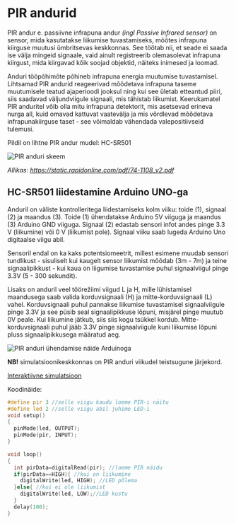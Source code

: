 # PIR andurid

PIR andur e. passiivne infrapuna andur *(ingl Passive Infrared sensor)* on sensor, mida kasutatakse liikumise tuvastamiseks, mõõtes infrapuna kiirguse muutusi ümbritsevas keskkonnas. See töötab nii, et seade ei saada ise välja mingeid signaale, vaid ainult registreerib olemasolevat infrapuna kiirgust, mida kiirgavad kõik soojad objektid, näiteks inimesed ja loomad.

Anduri tööpõhimõte põhineb infrapuna energia muutumise tuvastamisel. Lihtsamad PIR andurid reageerivad mõõdetava infrapuna taseme muutumisele teatud ajaperioodi jooksul ning kui see ületab etteantud piiri, siis saadavad väljundviigule signaali, mis tähistab liikumist. Keerukamatel PIR anduritel võib olla mitu infrapuna detektorit, mis asetsevad erineva nurga all, kuid omavad kattuvat vaatevälja ja mis võrdlevad mõõdetava infrapunakiirguse taset - see võimaldab vähendada valepositiivseid tulemusi.

Pildil on lihtne PIR andur mudel: HC-SR501

![PIR anduri skeem](meedia/HC-SR501.png)

*Allikas: https://static.rapidonline.com/pdf/74-1108_v2.pdf*

## HC-SR501 liidestamine Arduino UNO-ga

Anduril on väliste kontrolleritega liidestamiseks kolm viiku: toide (1), signaal (2) ja maandus (3). Toide (1) ühendatakse Arduino 5V viiguga ja maandus (3) Arduino GND viiguga. Signaal (2) edastab sensori infot andes pinge 3.3 V (liikumine) või 0 V (liikumist pole). Signaal viiku saab lugeda Arduino Uno digitaalse viigu abil. 


Sensoril endal on ka kaks potentsiomeetrit, millest esimene muudab sensori tundlikust - sisuliselt kui kaugelt sensor liikumist mõõdab (3m - 7m) ja teine signaalipikkust - kui kaua on liigumise tuvastamise puhul signaalviigul pinge 3.3V (5 - 300 sekundit).

Lisaks on anduril veel töörežiimi viigud L ja H, mille lühistamisel maandusega saab valida korduvsignaali (H) ja mitte-korduvsignaali (L) vahel. Korduvsignaali puhul pannakse liikumise tuvastamisel signaalviigule pinge 3.3V ja see püsib seal signaalipikkuse lõpuni, misjärel pinge muutub 0V peale. Kui liikumine jätkub, siis siis kogu tsükkel kordub. Mitte-korduvsignaali puhul jääb 3.3V pinge signaalviigule kuni liikumise lõpuni pluss signaalipikkusega määratud aeg.

![PIR anduri ühendamise näide Arduinoga](meedia/PIRnäide.png)

**NB!** simulatsioonikeskkonnas on PIR anduri viikudel teistsugune järjekord.

[Interaktiivne simulatsioon](https://www.tinkercad.com/things/b2YLlguiArg-pir?sharecode=IIPz14-d-o6l_lRT_WNYv8WO_wRXWH9aG-wpDeXfDD0)

Koodinäide:
~~~cpp
#define pir 3 //selle viigu kaudu loeme PIR-i näitu
#define led 2 //selle viigu abil juhime LED-i
void setup()
{
  pinMode(led, OUTPUT);
  pinMode(pir, INPUT);
}

void loop()
{
  int pirData=digitalRead(pir); //loeme PIR näidu
  if(pirData==HIGH){ //kui on liikumine
  	digitalWrite(led, HIGH); //LED põlema
  }else{ //kui ei ole liikumist
  	digitalWrite(led, LOW);//LED kustu
  }
  delay(100);
}
~~~